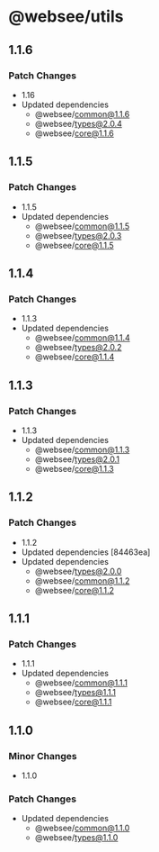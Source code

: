 # @websee/utils

## 1.1.6

### Patch Changes

- 1.16
- Updated dependencies
  - @websee/common@1.1.6
  - @websee/types@2.0.4
  - @websee/core@1.1.6

## 1.1.5

### Patch Changes

- 1.1.5
- Updated dependencies
  - @websee/common@1.1.5
  - @websee/types@2.0.3
  - @websee/core@1.1.5

## 1.1.4

### Patch Changes

- 1.1.3
- Updated dependencies
  - @websee/common@1.1.4
  - @websee/types@2.0.2
  - @websee/core@1.1.4

## 1.1.3

### Patch Changes

- 1.1.3
- Updated dependencies
  - @websee/common@1.1.3
  - @websee/types@2.0.1
  - @websee/core@1.1.3

## 1.1.2

### Patch Changes

- 1.1.2
- Updated dependencies [84463ea]
- Updated dependencies
  - @websee/types@2.0.0
  - @websee/common@1.1.2
  - @websee/core@1.1.2

## 1.1.1

### Patch Changes

- 1.1.1
- Updated dependencies
  - @websee/common@1.1.1
  - @websee/types@1.1.1
  - @websee/core@1.1.1

## 1.1.0

### Minor Changes

- 1.1.0

### Patch Changes

- Updated dependencies
  - @websee/common@1.1.0
  - @websee/types@1.1.0
